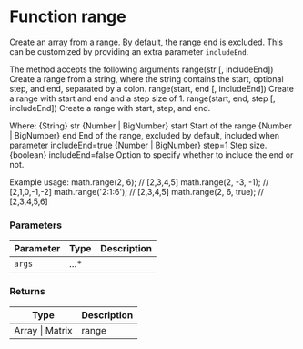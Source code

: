 # Function range

Create an array from a range.
By default, the range end is excluded. This can be customized by providing
an extra parameter `includeEnd`.

The method accepts the following arguments
    range(str [, includeEnd])              Create a range from a string,
                                           where the string contains the
                                           start, optional step, and end,
                                           separated by a colon.
    range(start, end [, includeEnd])       Create a range with start and
                                           end and a step size of 1.
    range(start, end, step [, includeEnd]) Create a range with start, step,
                                           and end.

Where:
    {String} str
    {Number | BigNumber} start   Start of the range
    {Number | BigNumber} end     End of the range, excluded by default,
                                 included when parameter includeEnd=true
    {Number | BigNumber} step=1  Step size.
    {boolean} includeEnd=false   Option to specify whether to include
                                 the end or not.

Example usage:
    math.range(2, 6);        // [2,3,4,5]
    math.range(2, -3, -1);   // [2,1,0,-1,-2]
    math.range('2:1:6');     // [2,3,4,5]
    math.range(2, 6, true);  // [2,3,4,5,6]


### Parameters

Parameter | Type | Description
--------- | ---- | -----------
`args` | ...* | 

### Returns

Type | Description
---- | -----------
Array &#124; Matrix | range




<!-- Note: This file is automatically generated from source code comments. Changes made in this file will be overridden. -->
